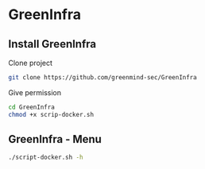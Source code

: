 # GreenInfra

## Install GreenInfra

Clone project
```sh
git clone https://github.com/greenmind-sec/GreenInfra
```

Give permission
```sh
cd GreenInfra
chmod +x scrip-docker.sh
```

## GreenInfra - Menu
```sh
./script-docker.sh -h
```
